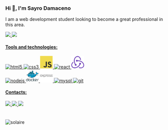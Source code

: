 ### Hi 👋, I'm Sayro Damaceno

I am a web development student looking to become a great professional in this area.

<div>
  <a href="https://github.com/sayro-damaceno">
  <img height="180em" src="https://github-readme-stats.vercel.app/api/top-langs/?username=sayro-damaceno&layout=compact&langs_count=7&theme=dracula"/>
  <img height="180em" src="https://github-readme-stats.vercel.app/api?username=sayro-damaceno&show_icons=true&theme=dracula&include_all_commits=true&count_private=true"/>
</div>

#### Tools and technologies:
<div>
  <img src="https://cdn.jsdelivr.net/gh/devicons/devicon/icons/html5/html5-original-wordmark.svg" alt="html5" width="40" height="40"/>

  <img src="https://cdn.jsdelivr.net/gh/devicons/devicon/icons/css3/css3-original-wordmark.svg" alt="css3" width="40" height="40"/>

  <img src="https://raw.githubusercontent.com/devicons/devicon/master/icons/javascript/javascript-original.svg" alt="javascript" width="40" height="40"/>

  <img src="https://cdn.jsdelivr.net/gh/devicons/devicon/icons/react/react-original-wordmark.svg" alt="react" width="40" height="40"/>
  
  <img src="https://raw.githubusercontent.com/devicons/devicon/master/icons/redux/redux-original.svg" alt="redux" width="40" height="40"/>
</div>
<div>
  <img src="https://cdn.jsdelivr.net/gh/devicons/devicon/icons/nodejs/nodejs-original.svg" alt="nodejs" width="40" height="40"/>

  <img src="https://raw.githubusercontent.com/devicons/devicon/master/icons/docker/docker-original-wordmark.svg" alt="docker" width="40" height="40"/>

  <img src="https://raw.githubusercontent.com/devicons/devicon/master/icons/express/express-original-wordmark.svg" alt="express" width="40" height="40"/>

  <img src="https://cdn.jsdelivr.net/gh/devicons/devicon/icons/mysql/mysql-original-wordmark.svg" alt="mysql" width="40" height="40"/>
  
  <img src="https://www.vectorlogo.zone/logos/git-scm/git-scm-icon.svg" alt="git" width="40" height="40"/>
</div>

#### Contacts:
<div>
  <a href="https://instagram.com/sayrodamaceno/" target="_blank">
    <img src="https://img.shields.io/badge/-Instagram-%23E4405F?style=for-the-badge&logo=instagram&logoColor=white" target="_blank">
  </a>
  <a href = "mailto:sayrodamaceno70@gmail.com">
    <img src="https://img.shields.io/badge/Gmail-D14836?style=for-the-badge&logo=gmail&logoColor=white" target="_blank">
  </a>
  <a href="https://www.linkedin.com/in/sayrodamaceno/" target="_blank">
    <img src="https://img.shields.io/badge/-LinkedIn-%230077B5?style=for-the-badge&logo=linkedin&logoColor=white" target="_blank">
  </a>   
</div>

#

<p>
  <img src="https://tenor.com/view/dark-souls-bonfire-gif-20055180.gif" alt="solaire" width="100" height="100"/>
</p>
